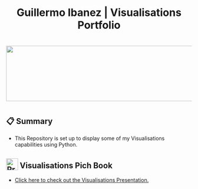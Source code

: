 
<div align="center">
  <h1>Guillermo Ibanez | Visualisations Portfolio</h1>
  <h1><img src="https://user-images.githubusercontent.com/74038190/221352987-68da234d-4d62-4e9d-9d7f-098dc657c2dc.gif" width="700" height="150"><h1>
</div>

<div>
  <h2>📋 Summary</h2>
  <p>
<ul>
  <li>This Repository is set up to display some of my Visualisations capabilities using Python.</li>
</ul>
  </p>
<div>
  <h2><img src="https://raw.githubusercontent.com/Tarikul-Islam-Anik/Animated-Fluent-Emojis/master/Emojis/Objects/Clipboard.png" alt="Presentation Icon" width="32" height="32" style="vertical-align: -0.25em;"> Visualisations Pich Book</h2>
  <ul>
    <li><a href="Visualisations_Presentation_Pitch_Book.pdf">Click here to check out the Visualisations Presentation.</a> </li>
  </ul>
</div>
